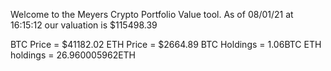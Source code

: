 Welcome to the Meyers Crypto Portfolio Value tool. 
As of 08/01/21 at 16:15:12 our valuation is $115498.39 

BTC Price = $41182.02
 ETH Price = $2664.89
BTC Holdings = 1.06BTC
 ETH holdings = 26.960005962ETH 

